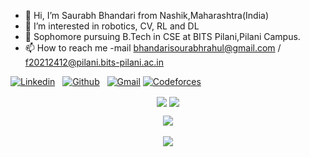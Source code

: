 - 👋 Hi, I’m Saurabh Bhandari from Nashik,Maharashtra(India)
- 👀 I’m interested in robotics, CV, RL and DL
- 🌱 Sophomore pursuing B.Tech in CSE at BITS Pilani,Pilani Campus.
- 📫 How to reach me -mail bhandarisourabhrahul@gmail.com / f20212412@pilani.bits-pilani.ac.in
<!-- Connection Links -->
[![Linkedin](https://img.shields.io/badge/-LinkedIn-blue?style=flat&logo=Linkedin&logoColor=white)](https://www.linkedin.com/in/saurabh-bhandari-nsk/)&nbsp;&nbsp;
[![Github](https://img.shields.io/badge/-Github-000?style=flat&logo=Github&logoColor=white)](https://github.com/SaurabhRBhandari)&nbsp;&nbsp;
[![Gmail](https://img.shields.io/badge/-Gmail-c14438?style=flat&logo=Gmail&logoColor=white)](mailto:f20212412@pilani.bits-pilani.ac.in)
[![Codeforces](https://badges.joonhyung.xyz/codeforces/SiRBruce.svg)](https://codeforces.com/profile/sirbruce)
<!-- User Stats -->
<p align="center">
  <img align="center" src="https://img.shields.io/github/followers/SaurabhRBhandari?style=social" />  
  <img align="center" src="https://visitor-badge.laobi.icu/badge?page_id=SaurabhRBhandari.visitor-badge" />
</p>

<!-- Coding Stats -->
<p align="center">
  <img align="center" src="https://github-readme-stats.vercel.app/api?username=SaurabhRBhandari&show_icons=true&theme=dark" /> <br><br>
  <img align="center" src="https://github-readme-streak-stats.herokuapp.com/?user=SaurabhRBhandari&theme=dark" /> <br><br>
</p>

<!---
SaurabhRBhandari/SaurabhRBhandari is a ✨ special ✨ repository because its `README.md` (this file) appears on your GitHub profile.
You can click the Preview link to take a look at your changes.
--->
